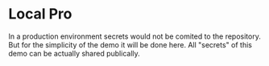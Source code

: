 # Local Pro

In a production environment secrets would not be comited to the repository. 
But for the simplicity of the demo it will be done here. All "secrets" of this demo can be actually shared publically.
